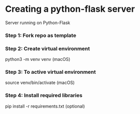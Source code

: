 # Creating a python-flask server
Server running on Python-Flask

### Step 1: Fork repo as template

### Step 2: Create virtual environment 
python3 -m venv venv (macOS)

### Step 3: To active virtual environment
source venv/bin/activate (macOS)

### Step 4: Install required libraries
pip install -r requirements.txt (optional)
